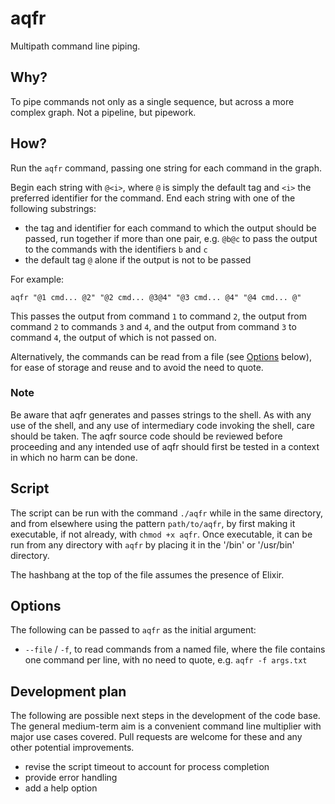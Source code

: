 # aqfr

Multipath command line piping.

## Why?

To pipe commands not only as a single sequence, but across a more complex graph. Not a pipeline, but pipework.

## How?

Run the `aqfr` command, passing one string for each command in the graph.

Begin each string with `@<i>`, where `@` is simply the default tag and `<i>` the preferred identifier for the command. End each string with one of the following substrings:

- the tag and identifier for each command to which the output should be passed, run together if more than one pair, e.g. `@b@c` to pass the output to the commands with the identifiers `b` and `c`
- the default tag `@` alone if the output is not to be passed

For example:

```shell
aqfr "@1 cmd... @2" "@2 cmd... @3@4" "@3 cmd... @4" "@4 cmd... @"
```

This passes the output from command `1` to command `2`, the output from command `2` to commands `3` and `4`, and the output from command `3` to command `4`, the output of which is not passed on.

Alternatively, the commands can be read from a file (see [Options](#options) below), for ease of storage and reuse and to avoid the need to quote.

### Note

Be aware that aqfr generates and passes strings to the shell. As with any use of the shell, and any use of intermediary code invoking the shell, care should be taken. The aqfr source code should be reviewed before proceeding and any intended use of aqfr should first be tested in a context in which no harm can be done.

## Script

The script can be run with the command `./aqfr` while in the same directory, and from elsewhere using the pattern `path/to/aqfr`, by first making it executable, if not already, with `chmod +x aqfr`. Once executable, it can be run from any directory with `aqfr` by placing it in the '/bin' or '/usr/bin' directory.

The hashbang at the top of the file assumes the presence of Elixir.

## Options

The following can be passed to `aqfr` as the initial argument:

- `--file` / `-f`, to read commands from a named file, where the file contains one command per line, with no need to quote, e.g. `aqfr -f args.txt`

## Development plan

The following are possible next steps in the development of the code base. The general medium-term aim is a convenient command line multiplier with major use cases covered. Pull requests are welcome for these and any other potential improvements.

- revise the script timeout to account for process completion
- provide error handling
- add a help option
